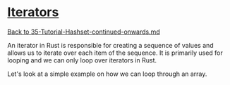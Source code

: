 # [Iterators](https://www.programiz.com/rust/iterator)

[Back to 35-Tutorial-Hashset-continued-onwards.md](/documentation/35-Tutorial-Hashset-continued-onwards.md)

An iterator in Rust is responsible for creating a sequence of values and allows us to iterate over each item of the sequence. It is primarily used for looping and we can only loop over iterators in Rust.

Let's look at a simple example on how we can loop through an array.
